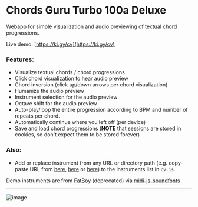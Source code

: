 # Chords Guru Turbo 100a Deluxe 

Webapp for simple visualization and audio previewing of textual chord progressions.

Live demo: [https://ki.gy/cv](https://ki.gy/cv)

### Features:
- Visualize textual chords / chord progressions
- Click chord visualization to hear audio preview
- Chord inversion (click up/down arrows per chord visualization)
- Humanize the audio preview
- Instrument selection for the audio preview
- Octave shift for the audio preview
- Auto-play/loop the entire progression according to BPM and number of repeats per chord.
- Automatically continue where you left off (per device)
- Save and load chord progressions (**NOTE** that sessions are stored in cookies, so don't expect them to be stored forever)

### Also:
- Add or replace instrument from any URL or directory path (e.g. copy-paste URL from [here](https://github.com/gleitz/midi-js-soundfonts/tree/gh-pages/FatBoy), [here](https://github.com/gleitz/midi-js-soundfonts/tree/gh-pages/FluidR3_GM) or [here](https://github.com/gleitz/midi-js-soundfonts/tree/gh-pages/MusyngKite)) to the instruments list in `cv.js`.

Demo instruments are from [FatBoy](https://web.archive.org/web/20220124174052/https://fatboy.site/) (deprecated) via [midi-js-soundfonts](https://github.com/gleitz/midi-js-soundfonts/)

---

![image](https://user-images.githubusercontent.com/50331907/214382008-8243d044-1cc8-4dd5-9ad7-a0f8e18c9fca.png)
